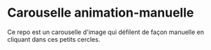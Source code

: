 # Carouselle animation-manuelle
 Ce repo est un carouselle d'image qui défilent de façon manuelle en cliquant dans ces petits cercles. 
